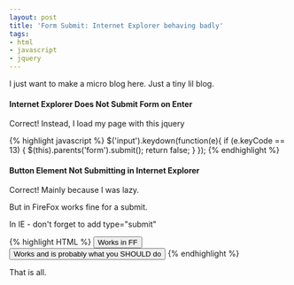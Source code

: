 ```yaml
---
layout: post
title: 'Form Submit: Internet Explorer behaving badly'
tags:
- html
- javascript
- jquery
---
```


I just want to make a micro blog here.  Just a tiny lil blog.

#### Internet Explorer Does Not Submit Form on Enter

Correct!  Instead, I load my page with this jquery

{% highlight javascript %}
$('input').keydown(function(e){
    if (e.keyCode == 13) {
        $(this).parents('form').submit();
        return false;
    }
});
{% endhighlight %}
 
    
#### Button Element Not Submitting in Internet Explorer

Correct!  Mainly because I was lazy.

But in FireFox  works fine for a submit.

In IE - don't forget to add type="submit"

{% highlight HTML %}
<button>Works in FF</button>
<button type="submit">Works and is probably what you SHOULD do</button>
{% endhighlight %}


That is all.
